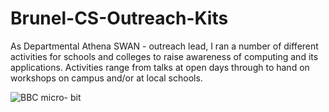 # Brunel-CS-Outreach-Kits

As Departmental Athena SWAN - outreach lead, I ran a number of different activities for schools and colleges to raise awareness of computing and its applications. Activities range from talks at open days through to hand on workshops on campus and/or at local schools.

![BBC micro- bit](https://github.com/NadineAB/Brunel-CS-Outreach-Kits/assets/7339533/f10853e8-6da2-455b-ae45-33c9f2d7013c)
